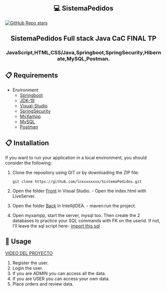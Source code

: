 # <h2 align="center">💻 SistemaPedidos  </h2>  [![GitHub Repo stars](https://img.shields.io/github/stars/lnxxxxxxxx/SistemaPedidos?style=social)](https://github.com/lnxxxxxxxx/SistemaPedidos/stargazers) 

  
<h2 align="center">SistemaPedidos Full stack Java CaC FINAL TP </h2>
<h3 align="center">JavaScript,HTML,CSS/Java,Springboot,SpringSecurity,Hibernate,MySQL,Postman. </h3>


  
  

  
## 📋 Requirements
- Environment 
  - [Springboot](https://spring.io/projects/spring-boot)
  - [JDK-19](https://www.oracle.com/java/technologies/javase/jdk19-archive-downloads.html)
  - [Visual-Studio](https://code.visualstudio.com/download)
  - [SpringSecurity](https://spring.io/projects/spring-security)
  - [MyXampp](https://www.apachefriends.org/es/index.html)
  - [MySQL](https://www.mysql.com/)
  - [Postman](https://www.postman.com/product/rest-client/)
 
## 📋 Installation
  If you want to run your application in a local environment, you should consider the following:
  1. Clone the repository using GIT or by downloading the ZIP file:

      ```git clone https://github.com/lnxxxxxxxx/SistemaPedidos.git```
      
  2. Open the folder [Front](https://github.com/lnxxxxxxxx/SistemaPedidos/tree/main/Front) in Visual Studio.
    - Open the index.html with LiveServer.
  3. Open the folder [Back](https://github.com/lnxxxxxxxx/SistemaPedidos/tree/main/Back) in IntellijIDEA.
    - maven:run the project.
     
  4. Open myxampp, start the server, mysql too. Then create the 2 databases to practice your SQL commands with FK on the userid.
If not, I'll leave the sql script here- [import this sql](https://github.com/lnxxxxxxxx/SistemaPedidos/blob/main/user.sql)
 

## 🔧 Usage
  [VIDEO DEL PROYECTO ](https://youtu.be/dPxu_taNW_I)
  1. Register the user.
  2. Login the user.
  3. If you are ADMIN you can access all the data.
  4. If you are USER you can access your own data.
  5. Place orders and review data.

